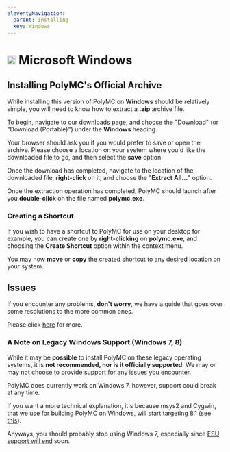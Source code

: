 ```yaml
---
eleventyNavigation:
  parent: Installing
  key: Windows
---
```

# <img src="https://upload.wikimedia.org/wikipedia/commons/9/94/M_box.svg" height="20" /> Microsoft Windows

## Installing PolyMC's Official Archive

While installing this version of PolyMC on **Windows** should be relatively simple, you will need to know how to extract a **.zip** archive file.

To begin, navigate to our downloads page, and choose the "Download" (or "Download (Portable)") under the **Windows** heading.

Your browser should ask you if you would prefer to save or open the archive. Please choose a location on your system where you'd like the downloaded file to go, and then select the **save** option.

Once the download has completed, navigate to the location of the downloaded file, **right-click** on it, and choose the "**Extract All...**" option.

Once the extraction operation has completed, PolyMC should launch after you **double-click** on the file named **polymc.exe**.

### Creating a Shortcut

If you wish to have a shortcut to PolyMC for use on your desktop for example, you can create one by **right-clicking** on **polymc.exe**, and choosing the **Create Shortcut** option within the context menu.

You may now **move** or **copy** the created shortcut to any desired location on your system.

## Issues

If you encounter any problems, **don't worry**, we have a guide that goes over some resolutions to the more common ones.

Please click [here](../../getting-started/installing-polymc) for more.


### A Note on Legacy Windows Support (Windows 7, 8)


While it may be **possible** to install PolyMC on these legacy operating systems, it is **not recommended, nor is it officially supported**. We may or may not choose to provide support for any issues you encounter.

PolyMC does currently work on Windows 7, however, support could break at any time.

If you want a more technical explanation, it's because msys2 and Cygwin, that we use for building PolyMC on Windows, will start targeting 8.1 ([see this](https://www.msys2.org/docs/windows_support/)).

Anyways, you should probably stop using Windows 7, especially since [ESU support will end](https://docs.microsoft.com/en-us/lifecycle/products/windows-7) soon.



